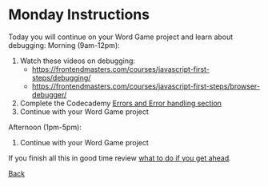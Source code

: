# Monday Instructions

Today you will continue on your Word Game project and learn about debugging:
Morning (9am-12pm):
1. Watch these videos on debugging:
    - https://frontendmasters.com/courses/javascript-first-steps/debugging/
    - https://frontendmasters.com/courses/javascript-first-steps/browser-debugger/
2. Complete the Codecademy [Errors and Error handling section](https://www.codecademy.com/courses/learn-intermediate-javascript/articles/thinking-about-errors-in-your-code-differently)
3. Continue with your Word Game project

Afternoon (1pm-5pm):
1. Continue with your Word Game project

If you finish all this in good time review [what to do if you get ahead](../Week%201/1-Intro/tips.md).

[Back](week-2-links.md)
